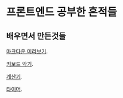  # 프론트엔드 공부한 흔적들
 

## 배우면서 만든것들

[마크다운 미리보기](https://codepen.io/gotothetk/pen/bGaBPxm).

[키보드 악기](https://codepen.io/gotothetk/pen/KKZaPXX).

[계산기](https://codepen.io/gotothetk/pen/zYpNgPo?editors=0011).

[타이머](https://codepen.io/gotothetk/pen/VwypVKw?editors=0011).

